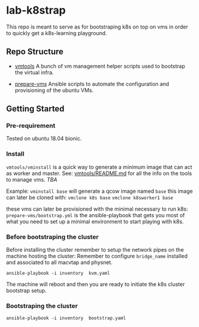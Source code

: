 # lab-k8strap
This repo is meant to serve as for bootstraping k8s on top on vms in order to quickly get a k8s-learning playground.

## Repo Structure

- [vmtools](tools/)
A bunch of vm management helper scripts used to bootstrap the virtual infra.

- [prepare-vms](prepare-vms)
Ansible scripts to automate the configuration and provisioning of the ubuntu VMs.

## Getting Started

### Pre-requirement

Tested on ubuntu 18.04 bionic.

### Install

`vmtools/vminstall` is a quick way to generate a minimum image that can act as
worker and master. See:
[vmtools/README.md](vmtools)
for all the info on the tools to manage vms. *TBA*

Example:
`vminstall base` will generate a qcow image named `base`
this image can later be cloned with:
`vmclone k8s base`
`vmclone k8sworker1 base`

these vms can later be provisioned with the minimal necessary to run k8s:
`prepare-vms/bootstrap.yml` is the ansible-playbook that gets you most of what
you need to set up a minimal environment to start playing with k8s.

### Before bootstraping the cluster
Before installing the cluster remember to setup the network pipes on the machine hosting the cluster:
Remember to configure `bridge_name` installed and associated to all macvtap and physnet.

```console
ansible-playbook -i inventory  kvm.yaml
```

The machine will reboot and then you are ready to initiate the k8s cluster bootstrap setup.

### Bootstraping the cluster

```console
ansible-playbook -i inventory  bootstrap.yaml
```
